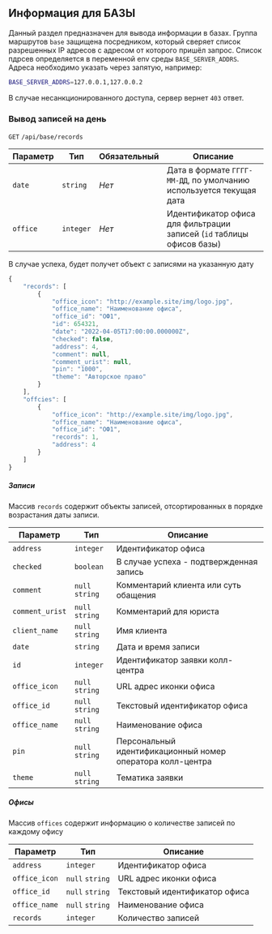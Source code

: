 ## Информация для БАЗЫ

Данный раздел предназначен для вывода информации в базах.
Группа маршрутов `base` защищена посредником, который сверяет список разрешенных IP адресов с адресом от которого пришёл запрос.
Список пдрсев определяется в переменной env среды `BASE_SERVER_ADDRS`. Адреса необходимо указать через запятую, например:
```sh
BASE_SERVER_ADDRS=127.0.0.1,127.0.0.2
```

В случае несанкционированного доступа, сервер вернет `403` ответ.

### Вывод записей на день
`GET` `/api/base/records`

| Параметр | Тип | Обязательный | Описание |
| ------ | ------ | ------ | ------ |
| `date` | `string` | _Нет_ | Дата в формате `ГГГГ-ММ-ДД`, по умолчанию используется текущая дата |
| `office` | `integer` | _Нет_ | Идентификатор офиса для фильтрации записей (`id` таблицы офисов базы) |

В случае успеха, будет получет объект с записями на указанную дату
```js
{
    "records": [
        {
            "office_icon": "http://example.site/img/logo.jpg",
            "office_name": "Наименование офиса",
            "office_id": "ОФ1",
            "id": 654321,
            "date": "2022-04-05T17:00:00.000000Z",
            "checked": false,
            "address": 4,
            "comment": null,
            "comment_urist": null,
            "pin": "1000",
            "theme": "Авторское право"
        }
    ],
    "offcies": [
        {
            "office_icon": "http://example.site/img/logo.jpg",
            "office_name": "Наименование офиса",
            "office_id": "ОФ1",
            "records": 1,
            "address": 4
        }
    ]
}
```

##### Записи
Массив `records` содержит объекты записей, отсортированных в порядке возрастания даты записи.

| Параметр | Тип | Описание |
| ------ | ------ | ------ |
| `address` | `integer` | Идентификатор офиса |
| `checked` | `boolean` | В случае успеха - подтвержденная запись |
| `comment` | `null` `string` | Комментарий клиента или суть обащения |
| `comment_urist` | `null` `string` | Комментарий для юриста |
| `client_name` | `null` `string` | Имя клиента |
| `date` | `string` | Дата и время записи |
| `id` | `integer` | Идентификатор заявки колл-центра |
| `office_icon` | `null` `string` | URL адрес иконки офиса |
| `office_id` | `null` `string` | Текстовый идентификатор офиса |
| `office_name` | `null` `string` | Наименование офиса |
| `pin` | `null` `string` | Персональный идентификационный номер оператора колл-центра |
| `theme` | `null` `string` | Тематика заявки |

##### Офисы
Массив `offices` содержит информацию о количестве записей по каждому офису

| Параметр | Тип | Описание |
| ------ | ------ | ------ |
| `address` | `integer` | Идентификатор офиса |
| `office_icon` | `null` `string` | URL адрес иконки офиса |
| `office_id` | `null` `string` | Текстовый идентификатор офиса |
| `office_name` | `null` `string` | Наименование офиса |
| `records` | `integer` | Количество записей |